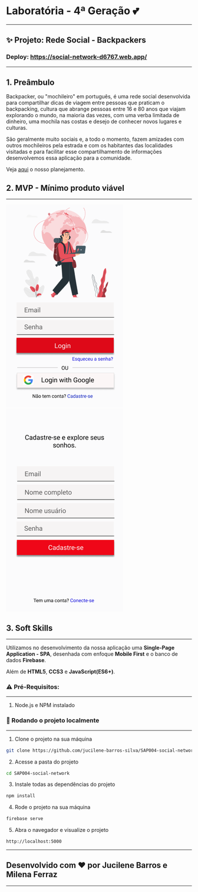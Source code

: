 # Laboratória - 4ª Geração :two_hearts: 

****
## :sparkles: Projeto: Rede Social - Backpackers
### Deploy: https://social-network-d6767.web.app/
***
## 1. Preâmbulo

Backpacker, ou "mochileiro" em português, é uma rede social desenvolvida para compartilhar dicas de viagem entre pessoas que praticam o backpacking, cultura que abrange pessoas entre 16 e 80 anos que viajam explorando o mundo, na maioria das vezes, com uma verba limitada de dinheiro, uma mochila nas costas e desejo de conhecer novos lugares e culturas. 

São geralmente muito sociais e, a todo o momento, fazem amizades com outros mochileiros pela estrada e com os habitantes das localidades visitadas e para facilitar esse compartilhamento de informações desenvolvemos essa aplicação para a comunidade.

Veja [aqui](https://trello.com/b/wqHM3qO5/social-network)  o nosso planejamento.

## 2. MVP - Mínimo produto viável
****
![](/public/img/REDE-SOCIAL4.png)
![](/public/img/REDE-SOCIAL5.png)

## 3. Soft Skills
****
Utilizamos no desenvolvimento da nossa aplicação uma **Single-Page Application - SPA**, desenhada com enfoque **Mobile First** e o banco de dados **Firebase**.

Além de **HTML5**, **CCS3** e **JavaScript(ES6+)**.


### :warning: Pré-Requisitos:
****

1. Node.js e NPM instalado

### 🚀 Rodando o projeto localmente

****

1. Clone o projeto na sua máquina

```sh
git clone https://github.com/jucilene-barros-silva/SAP004-social-network.git
```

2. Acesse a pasta do projeto
 
```sh
cd SAP004-social-network
```

3. Instale todas as dependências do projeto

```sh
npm install
```

4. Rode o projeto na sua máquina

```sh
firebase serve
```

5. Abra o navegador e visualize o projeto

```sh
http://localhost:5000
```

---------------------------------------------------
## Desenvolvido com :heart: por Jucilene Barros e Milena Ferraz
---------------------------------------------------
